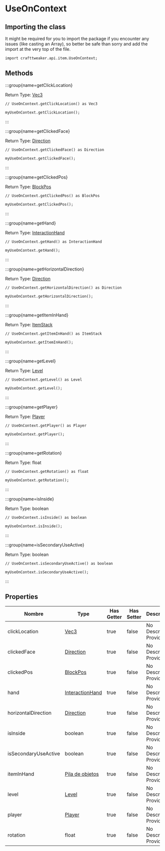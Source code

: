 # UseOnContext

## Importing the class

It might be required for you to import the package if you encounter any issues (like casting an Array), so better be safe than sorry and add the import at the very top of the file.
```zenscript
import crafttweaker.api.item.UseOnContext;
```


## Methods

:::group{name=getClickLocation}

Return Type: [Vec3](/vanilla/api/util/math/Vec3)

```zenscript
// UseOnContext.getClickLocation() as Vec3

myUseOnContext.getClickLocation();
```

:::

:::group{name=getClickedFace}

Return Type: [Direction](/vanilla/api/util/direction/Direction)

```zenscript
// UseOnContext.getClickedFace() as Direction

myUseOnContext.getClickedFace();
```

:::

:::group{name=getClickedPos}

Return Type: [BlockPos](/vanilla/api/util/math/BlockPos)

```zenscript
// UseOnContext.getClickedPos() as BlockPos

myUseOnContext.getClickedPos();
```

:::

:::group{name=getHand}

Return Type: [InteractionHand](/vanilla/api/util/InteractionHand)

```zenscript
// UseOnContext.getHand() as InteractionHand

myUseOnContext.getHand();
```

:::

:::group{name=getHorizontalDirection}

Return Type: [Direction](/vanilla/api/util/direction/Direction)

```zenscript
// UseOnContext.getHorizontalDirection() as Direction

myUseOnContext.getHorizontalDirection();
```

:::

:::group{name=getItemInHand}

Return Type: [ItemStack](/vanilla/api/item/ItemStack)

```zenscript
// UseOnContext.getItemInHand() as ItemStack

myUseOnContext.getItemInHand();
```

:::

:::group{name=getLevel}

Return Type: [Level](/vanilla/api/world/Level)

```zenscript
// UseOnContext.getLevel() as Level

myUseOnContext.getLevel();
```

:::

:::group{name=getPlayer}

Return Type: [Player](/vanilla/api/entity/type/player/Player)

```zenscript
// UseOnContext.getPlayer() as Player

myUseOnContext.getPlayer();
```

:::

:::group{name=getRotation}

Return Type: float

```zenscript
// UseOnContext.getRotation() as float

myUseOnContext.getRotation();
```

:::

:::group{name=isInside}

Return Type: boolean

```zenscript
// UseOnContext.isInside() as boolean

myUseOnContext.isInside();
```

:::

:::group{name=isSecondaryUseActive}

Return Type: boolean

```zenscript
// UseOnContext.isSecondaryUseActive() as boolean

myUseOnContext.isSecondaryUseActive();
```

:::


## Properties

| Nombre               | Type                                                 | Has Getter | Has Setter | Description             |
| -------------------- | ---------------------------------------------------- | ---------- | ---------- | ----------------------- |
| clickLocation        | [Vec3](/vanilla/api/util/math/Vec3)                  | true       | false      | No Description Provided |
| clickedFace          | [Direction](/vanilla/api/util/direction/Direction)   | true       | false      | No Description Provided |
| clickedPos           | [BlockPos](/vanilla/api/util/math/BlockPos)          | true       | false      | No Description Provided |
| hand                 | [InteractionHand](/vanilla/api/util/InteractionHand) | true       | false      | No Description Provided |
| horizontalDirection  | [Direction](/vanilla/api/util/direction/Direction)   | true       | false      | No Description Provided |
| isInside             | boolean                                              | true       | false      | No Description Provided |
| isSecondaryUseActive | boolean                                              | true       | false      | No Description Provided |
| itemInHand           | [Pila de objetos](/vanilla/api/item/ItemStack)       | true       | false      | No Description Provided |
| level                | [Level](/vanilla/api/world/Level)                    | true       | false      | No Description Provided |
| player               | [Player](/vanilla/api/entity/type/player/Player)     | true       | false      | No Description Provided |
| rotation             | float                                                | true       | false      | No Description Provided |

